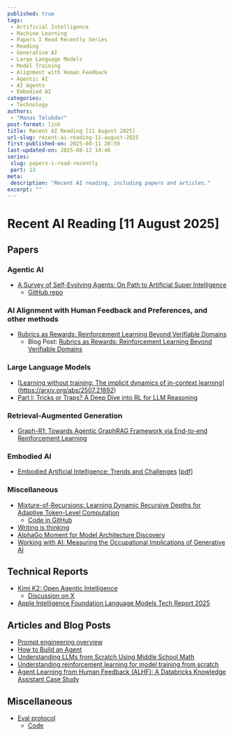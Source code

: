 ```yaml
---
published: true
tags:
 - Artificial Intelligence
 - Machine Learning
 - Papers I Read Recently Series
 - Reading
 - Generative AI
 - Large Language Models
 - Model Training
 - Alignment with Human Feedback
 - Agentic AI
 - AI Agents
 - Embodied AI
categories:
 - Technology
authors:
 - "Manas Talukdar"
post-format: link
title: Recent AI Reading [11 August 2025]
url-slug: recent-ai-reading-11-august-2025
first-published-on: 2025-08-11 20:59
last-updated-on: 2025-08-12 14:46
series:
 slug: papers-i-read-recently
 part: 13
meta:
 description: "Recent AI reading, including papers and articles."
excerpt: ""
---
```


# Recent AI Reading [11 August 2025]

## Papers

### Agentic AI

- [A Survey of Self-Evolving Agents: On Path to Artificial Super Intelligence](https://arxiv.org/abs/2507.21046)
  - [GitHub repo](https://github.com/CharlesQ9/Self-Evolving-Agents)

### AI Alignment with Human Feedback and Preferences, and other methods

- [Rubrics as Rewards: Reinforcement Learning Beyond Verifiable Domains](https://arxiv.org/abs/2507.17746)
  - Blog Post: [Rubrics as Rewards: Reinforcement Learning Beyond Verifiable Domains](https://scale.com/research/rubrics_as_rewards)

### Large Language Models

- [[Learning without training: The implicit dynamics of in-context learning](https://arxiv.org/abs/2507.16003)](https://arxiv.org/abs/2507.21892)
- [Part I: Tricks or Traps? A Deep Dive into RL for LLM Reasoning](https://arxiv.org/abs/2508.08221)

### Retrieval-Augmented Generation

- [Graph-R1: Towards Agentic GraphRAG Framework via End-to-end Reinforcement Learning](https://arxiv.org/abs/2507.21892)

### Embodied AI

- [Embodied Artificial Intelligence: Trends and Challenges](https://link.springer.com/chapter/10.1007/978-3-540-27833-7_1) [[pdf](https://people.csail.mit.edu/iida/papers/PfeiferIidaEAIDags.pdf)]

### Miscellaneous

- [Mixture-of-Recursions: Learning Dynamic Recursive Depths for Adaptive Token-Level Computation](https://arxiv.org/abs/2507.10524)
  - [Code in GitHub](https://github.com/raymin0223/mixture_of_recursions)
- [Writing is thinking](https://www.nature.com/articles/s44222-025-00323-4)
- [AlphaGo Moment for Model Architecture Discovery](https://arxiv.org/abs/2507.18074)
- [Working with AI: Measuring the Occupational Implications of Generative AI](https://arxiv.org/abs/2507.07935)

## Technical Reports

- [Kimi K2: Open Agentic Intelligence](https://github.com/MoonshotAI/Kimi-K2/blob/main/tech_report.pdf)
  - [Discussion on X](https://x.com/nrehiew_/status/1947420382312730706)
- [Apple Intelligence Foundation Language Models Tech Report 2025](https://machinelearning.apple.com/research/apple-foundation-models-tech-report-2025)

## Articles and Blog Posts

- [Prompt engineering overview](https://docs.anthropic.com/en/docs/build-with-claude/prompt-engineering/overview)
- [How to Build an Agent](https://ampcode.com/how-to-build-an-agent)
- [Understanding LLMs from Scratch Using Middle School Math](https://medium.com/data-science/understanding-llms-from-scratch-using-middle-school-math-e602d27ec876)
- [Understanding reinforcement learning for model training from scratch](https://medium.com/data-science-collective/understanding-reinforcement-learning-for-model-training-from-scratch-8bffe8d87a07)
- [Agent Learning from Human Feedback (ALHF): A Databricks Knowledge Assistant Case Study](https://www.databricks.com/blog/agent-learning-human-feedback-alhf-databricks-knowledge-assistant-case-study)

## Miscellaneous

- [Eval protocol](https://evalprotocol.io/)
  - [Code](https://github.com/eval-protocol/eval-protocol)
